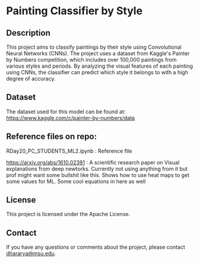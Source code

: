 # Painting Classifier by Style

## Description
This project aims to classify paintings by their style using Convolutional Neural Networks (CNNs). The project uses a dataset from Kaggle's Painter by Numbers competition, which includes over 100,000 paintings from various styles and periods. By analyzing the visual features of each painting using CNNs, the classifier can predict which style it belongs to with a high degree of accuracy.


## Dataset
The dataset used for this model can be found at: https://www.kaggle.com/c/painter-by-numbers/data







## Reference files on repo:
RDay20_PC_STUDENTS_ML2.ipynb :
Reference file

https://arxiv.org/abs/1610.02391 :
A scientific research paper on Visual explanations from deep newtorks. Currently not using anything from it but prof might want some bullshit like this. Shows how to use heat maps to get some values for ML. Some cool equations in here as well

## License
This project is licensed under the Apache License.

## Contact
If you have any questions or comments about the project, please contact dhararya@msu.edu.
